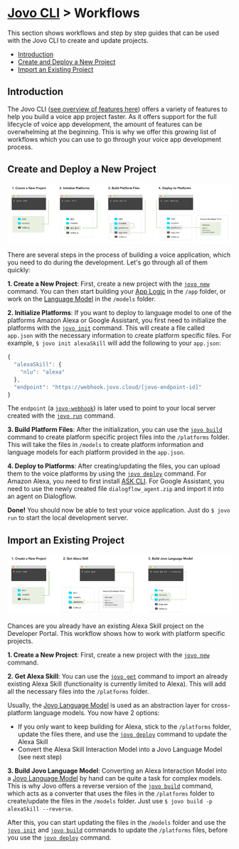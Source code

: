 # [Jovo CLI](./) > Workflows

This section shows workflows and step by step guides that can be used with the Jovo CLI to create and update projects.

* [Introduction](#introduction)
* [Create and Deploy a New Project](#create-and-deploy-a-new-project)
* [Import an Existing Project](#import-an-existing-project)


## Introduction

The Jovo CLI ([see overview of features here](../)) offers a variety of features to help you build a voice app project faster. As it offers support for the full lifecycle of voice app development, the amount of features can be overwhelming at the beginning. This is why we offer this growing list of workflows which you can use to go through your voice app development process.

## Create and Deploy a New Project

![Create and Deploy a New Project](../img/workflow-new-deploy.png "Create and Deploy a New Project")

There are several steps in the process of building a voice application, which you need to do during the development. Let's go through all of them quickly:

**1. Create a New Project**: First, create a new project with the [`jovo new`](../#jovo-new '../cli#jovo-new') command. You can then start building your [App Logic](../../04_app-logic '../app-logic') in the `/app` folder, or work on the [Language Model](../../03_app-configuration/01_models '../model') in the `/models` folder.

**2. Initialize Platforms**: If you want to deploy to language model to one of the platforms Amazon Alexa or Google Assistant, you first need to initialize the platforms with the [`jovo init`](../#jovo-init '../cli#jovo-init') command. This will create a file called `app.json` with the necessary information to create platform specific files. For example, `$ jovo init alexaSkill` will add the following to your `app.json`:

```javascript
{
  "alexaSkill": {
    "nlu": "alexa"
  },
  "endpoint": "https://webhook.jovo.cloud/[jovo-endpoint-id]"
}
```
The `endpoint` (a [`jovo-webhook`](../../03_app-configuration/02_server/webhook.md '../server/webhook')) is later used to point to your local server created with the [`jovo run`](../#jovo-run '../cli#jovo-run') command.

**3. Build Platform Files**: After the initialization, you can use the [`jovo build`](../#jovo-build '../cli#jovo-build') command to create platform specific project files into the `/platforms` folder. This will take the files in `/models` to create platform information and language models for each platform provided in the `app.json`.

**4. Deploy to Platforms**: After creating/updating the files, you can upload them to the voice platforms by using the [`jovo deploy`](../#jovo-deploy '../cli#jovo-deploy') command. For Amazon Alexa, you need to first install [ASK CLI](https://developer.amazon.com/docs/smapi/quick-start-alexa-skills-kit-command-line-interface.html). For Google Assistant, you need to use the newly created file `dialogflow_agent.zip` and import it into an agent on Dialogflow.

**Done!** You should now be able to test your voice application. Just do `$ jovo run` to start the local development server.


## Import an Existing Project

![Import an Existing Alexa Skill](../img/workflow-get-alexa-skill.png "Import an Existing Alexa Skill")

Chances are you already have an existing Alexa Skill project on the Developer Portal. This workflow shows how to work with platform specific projects.

**1. Create a New Project**: First, create a new project with the [`jovo new`](../#jovo-new '../cli#jovo-new') command. 

**2. Get Alexa Skill**: You can use the [`jovo get`](../#jovo-get '../cli#jovo-get') command to import an already existing Alexa Skill (functionality is currently limited to Alexa). This will add all the necessary files into the `/platforms` folder.

Usually, the [Jovo Language Model](../../03_app-configuration/01_models '../model') is used as an abstraction layer for cross-platform language models. You now have 2 options:
* If you only want to keep building for Alexa, stick to the `/platforms` folder, update the files there, and use the [`jovo deploy`](../#jovo-deploy '../cli#jovo-deploy') command to update the Alexa Skill
* Convert the Alexa Skill Interaction Model into a Jovo Language Model (see next step)

**3. Build Jovo Language Model**: Converting an Alexa Interaction Model into a [Jovo Language Model](../../03_app-configuration/01_models '../model') by hand can be quite a task for complex models. This is why Jovo offers a reverse version of the [`jovo build`](../#jovo-build '../cli#jovo-build') command, which acts as a converter that uses the files in the `/platforms` folder to create/update the files in the `/models` folder. Just use `$ jovo build -p alexaSkill --reverse`.

After this, you can start updating the files in the `/models` folder and use the [`jovo init`](../#jovo-init '../cli#jovo-init') and [`jovo build`](../#jovo-build '../cli#jovo-build') commands to update the `/platforms` files, before you use the [`jovo deploy`](../#jovo-deploy '../cli#jovo-deploy') command.



<!--[metadata]: {"title": "Jovo CLI Workflows", 
                "description": "Learn more about workflows you can use with the Jovo CLI for Alexa Skills and Google Actions.",
                "activeSections": ["cli", "cli_workflows"],
                "expandedSections": "cli",
                "inSections": "cli",
                "breadCrumbs": {"Docs": "docs",
				"CLI": "docs/cli",
                                "Workflows": ""
                                },
		"commentsID": "framework/docs/cli/workflows",
		"route": "docs/cli/workflows"
                }-->
